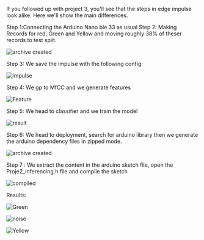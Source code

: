 If you followed up with project 3, you'll see that the steps in edge impulse look alike. Here we'll show the main differences.

Step 1:Connecting the Arduino Nano ble 33 as usual
Step 2: Making Records for red, Green and Yellow and moving roughly 38% of theser records to test split.

![archive created](https://github.com/Omar-PRG/Tiny-ML/assets/93102956/f98acb9d-b0c9-4d89-999b-5bb6e7205fc9)

Step 3: We save the impulse with the following config:

![impulse](https://github.com/Omar-PRG/Tiny-ML/assets/93102956/fabb6ab6-b5b9-4679-b640-1a0f74738c6b)


Step 4: We gp to MfCC and we generate features

![Feature](https://github.com/Omar-PRG/Tiny-ML/assets/93102956/ac03b8b1-152b-4511-8500-10568049ec8a)

Step 5: We head to classifier and we train the model

![result](https://github.com/Omar-PRG/Tiny-ML/assets/93102956/e3051a3c-7611-4980-9381-5690d9b5a66e)


Step 6: We head to deployment, search for arduino library then we generate the arduino dependency files in zipped mode.

![archive created](https://github.com/Omar-PRG/Tiny-ML/assets/93102956/deecc943-e4e1-4fbe-a95a-a13c1e33d514)


Step 7 : We extract the content in the arduino sketch file, open the Proje2_inferencing.h file and compile the sketch

![compiled](https://github.com/Omar-PRG/Tiny-ML/assets/93102956/c1031d11-00b0-423e-9395-c2f9182824ca)


Results:


![Green](https://github.com/Omar-PRG/Tiny-ML/assets/93102956/bb99df00-3e1b-444f-8c5d-2532dabe2205)


![noise](https://github.com/Omar-PRG/Tiny-ML/assets/93102956/a8df57a8-8ca5-41ce-8a75-5a78ea2d4f69)

![Yellow](https://github.com/Omar-PRG/Tiny-ML/assets/93102956/38ac801d-b40a-4b8f-9e0c-8a20df658136)
